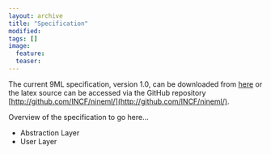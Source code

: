 ```yaml
---
layout: archive
title: "Specification"
modified:
tags: []
image:
  feature:
  teaser:
---
```


The current 9ML specification, version 1.0, can be downloaded from [here](http://nineml.net/specification/specification.pdf)
or the latex source can be accessed via the GitHub repository [http://github.com/INCF/nineml/](http://github.com/INCF/nineml/).

Overview of the specification to go here...

* Abstraction Layer
* User Layer
